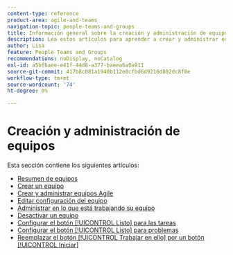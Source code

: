 ```yaml
---
content-type: reference
product-area: agile-and-teams
navigation-topic: people-teams-and-groups
title: Información general sobre la creación y administración de equipos
description: Lea estos artículos para aprender a crear y administrar equipos en Adobe Workfront.
author: Lisa
feature: People Teams and Groups
recommendations: noDisplay, noCatalog
exl-id: a5bf6aee-e41f-44d8-a377-baeea6a0a911
source-git-commit: 417b8c081a1940b112e8cfbd6d9216d802dc8f8e
workflow-type: tm+mt
source-wordcount: '74'
ht-degree: 0%

---
```


# Creación y administración de equipos

Esta sección contiene los siguientes artículos:

* [Resumen de equipos](../../people-teams-and-groups/create-and-manage-teams/teams-overview.md)
* [Crear un equipo](../../people-teams-and-groups/create-and-manage-teams/create-a-team.md)
* [Crear y administrar equipos Agile](../../people-teams-and-groups/create-and-manage-teams/create-and-manage-agile-teams.md)
* [Editar configuración del equipo](../../people-teams-and-groups/create-and-manage-teams/edit-team-settings.md)
* [Administrar en lo que está trabajando su equipo](../../people-teams-and-groups/create-and-manage-teams/manage-what-your-team-is-working-on.md)
* [Desactivar un equipo](../../people-teams-and-groups/create-and-manage-teams/deactivate-a-team.md)
* [Configurar el botón [!UICONTROL Listo] para las tareas](../../people-teams-and-groups/create-and-manage-teams/configure-the-done-button-for-tasks.md)
* [Configurar el botón [!UICONTROL Listo] para problemas](../../people-teams-and-groups/create-and-manage-teams/configure-the-done-button-for-issues.md)
* [Reemplazar el botón [!UICONTROL Trabajar en ello] por un botón [!UICONTROL Iniciar]](../../people-teams-and-groups/create-and-manage-teams/work-on-it-button-to-start-button.md)
